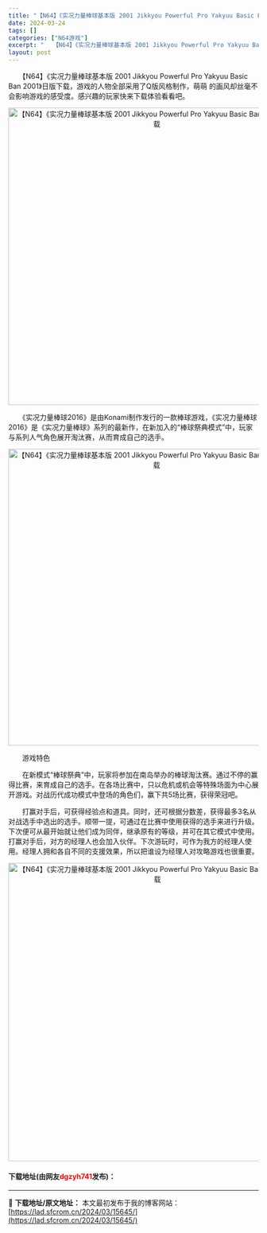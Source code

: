 ```yaml
---
title: "【N64】《实况力量棒球基本版 2001 Jikkyou Powerful Pro Yakyuu Basic Ban 2001》日版下载"
date: 2024-03-24
tags: []
categories: ["N64游戏"]
excerpt: "　　【N64】《实况力量棒球基本版 2001 Jikkyou Powerful Pro Yakyuu Basic Ban 2001》日版下载，游戏的人物全部采用了Q版风格制作，萌萌 的画风却丝毫不会影响游戏的感受度。感兴趣的玩家快来下载体验看看吧。 　　《实况力量棒球2016》是由Konami制作发&hellip;"
layout: post
---
```


 <p>　　【N64】《实况力量棒球基本版 2001 Jikkyou Powerful Pro Yakyuu Basic Ban 2001》日版下载，游戏的人物全部采用了Q版风格制作，萌萌 的画风却丝毫不会影响游戏的感受度。感兴趣的玩家快来下载体验看看吧。</p> <p align="center"><img align="" border="0" src="https://lad.sfcrom.cn/wp-content/uploads/2024/03/20240324_66003d5b82ed6.png" width="598" alt="【N64】《实况力量棒球基本版 2001 Jikkyou Powerful Pro Yakyuu Basic Ban 2001》日版下载" /></p> <p>　　《实况力量棒球2016》是由Konami制作发行的一款棒球游戏，《实况力量棒球2016》是《实况力量棒球》系列的最新作，在新加入的&ldquo;棒球祭典模式&rdquo;中，玩家与系列人气角色展开淘汰赛，从而育成自己的选手。</p> <p align="center"><img align="" border="0" src="https://lad.sfcrom.cn/wp-content/uploads/2024/03/20240324_66003d5cd3bfd.png" width="597" alt="【N64】《实况力量棒球基本版 2001 Jikkyou Powerful Pro Yakyuu Basic Ban 2001》日版下载" /></p> <p>　　游戏特色</p> <p>　　在新模式&ldquo;棒球祭典&rdquo;中，玩家将参加在南岛举办的棒球淘汰赛。通过不停的赢得比赛，来育成自己的选手。在各场比赛中，只以危机或机会等特殊场面为中心展开游戏。对战历代成功模式中登场的角色们，赢下共5场比赛，获得荣冠吧。</p> <p>　　打赢对手后，可获得经验点和道具。同时，还可根据分数差，获得最多3名从对战选手中选出的选手。顺带一提，可通过在比赛中使用获得的选手来进行升级。下次便可从最开始就让他们成为同伴，继承原有的等级，并可在其它模式中使用。打赢对手后，对方的经理人也会加入伙伴。下次游玩时，可作为我方的经理人使用。经理人拥和各自不同的支援效果，所以把谁设为经理人对攻略游戏也很重要。</p> <p align="center"><img align="" border="0" src="https://lad.sfcrom.cn/wp-content/uploads/2024/03/20240324_66003d5e66390.png" width="600" alt="【N64】《实况力量棒球基本版 2001 Jikkyou Powerful Pro Yakyuu Basic Ban 2001》日版下载" /></p> <p><h4>下载地址(由网友<font color="red">dgzyh741</font>发布)：</h4></p> 

---
📖 **下载地址/原文地址：** 本文最初发布于我的博客网站：[https://lad.sfcrom.cn/2024/03/15645/](https://lad.sfcrom.cn/2024/03/15645/)
